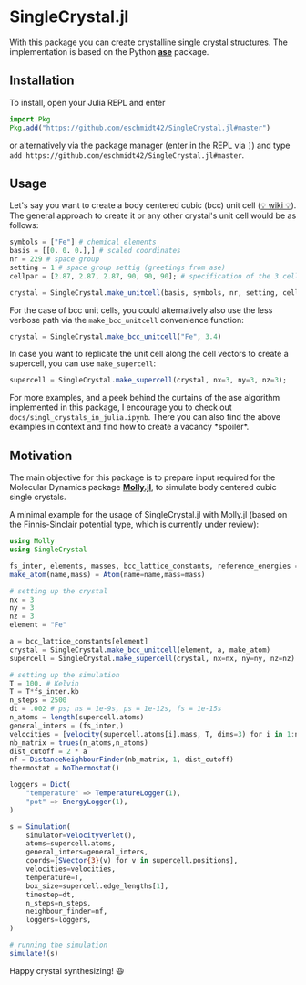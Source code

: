 # SingleCrystal.jl

With this package you can create crystalline single crystal structures. The implementation is based on the Python [**ase**](https://gitlab.com/ase/ase) package.

## Installation

To install, open your Julia REPL and enter
```Julia
import Pkg
Pkg.add("https://github.com/eschmidt42/SingleCrystal.jl#master")
```

or alternatively via the package manager (enter in the REPL via `]`) and type `add https://github.com/eschmidt42/SingleCrystal.jl#master`.

## Usage

Let's say you want to create a body centered cubic (bcc) unit cell ([💡 wiki 💡](https://en.wikipedia.org/wiki/Cubic_crystal_system)). The general approach to create it or any other crystal's unit cell would be as follows:

```Julia
symbols = ["Fe"] # chemical elements
basis = [[0. 0. 0.],] # scaled coordinates
nr = 229 # space group
setting = 1 # space group settig (greetings from ase)
cellpar = [2.87, 2.87, 2.87, 90, 90, 90]; # specification of the 3 cell vector lengths (in Å = 10⁻¹⁰m) a, b, c and three angles (in degrees) α, β, γ

crystal = SingleCrystal.make_unitcell(basis, symbols, nr, setting, cellpar)
```

For the case of bcc unit cells, you could alternatively also use the less verbose path via the `make_bcc_unitcell` convenience function:

```Julia
crystal = SingleCrystal.make_bcc_unitcell("Fe", 3.4)
```

In case you want to replicate the unit cell along the cell vectors to create a supercell, you can use `make_supercell`:

```Julia
supercell = SingleCrystal.make_supercell(crystal, nx=3, ny=3, nz=3);
```

For more examples, and a peek behind the curtains of the ase algorithm implemented in this package, I encourage you to check out `docs/singl_crystals_in_julia.ipynb`. There you can also find the above examples in context and find how to create a vacancy \*spoiler\*.

## Motivation

The main objective for this package is to prepare input required for the Molecular Dynamics package **[Molly.jl](https://github.com/JuliaMolSim/Molly.jl)**, to simulate body centered cubic single crystals. 

A minimal example for the usage of SingleCrystal.jl with Molly.jl (based on the Finnis-Sinclair potential type, which is currently under review):

```Julia
using Molly
using SingleCrystal

fs_inter, elements, masses, bcc_lattice_constants, reference_energies = Molly.get_finnissinclair1984(true)
make_atom(name,mass) = Atom(name=name,mass=mass)

# setting up the crystal
nx = 3
ny = 3
nz = 3
element = "Fe"

a = bcc_lattice_constants[element]
crystal = SingleCrystal.make_bcc_unitcell(element, a, make_atom)
supercell = SingleCrystal.make_supercell(crystal, nx=nx, ny=ny, nz=nz)

# setting up the simulation
T = 100. # Kelvin
T = T*fs_inter.kb
n_steps = 2500
dt = .002 # ps; ns = 1e-9s, ps = 1e-12s, fs = 1e-15s
n_atoms = length(supercell.atoms)
general_inters = (fs_inter,)
velocities = [velocity(supercell.atoms[i].mass, T, dims=3) for i in 1:n_atoms]
nb_matrix = trues(n_atoms,n_atoms)
dist_cutoff = 2 * a
nf = DistanceNeighbourFinder(nb_matrix, 1, dist_cutoff)
thermostat = NoThermostat()

loggers = Dict(
    "temperature" => TemperatureLogger(1),
    "pot" => EnergyLogger(1),
)

s = Simulation(
    simulator=VelocityVerlet(), 
    atoms=supercell.atoms, 
    general_inters=general_inters,
    coords=[SVector{3}(v) for v in supercell.positions], 
    velocities=velocities,
    temperature=T, 
    box_size=supercell.edge_lengths[1],
    timestep=dt,
    n_steps=n_steps,
    neighbour_finder=nf,
    loggers=loggers,
)

# running the simulation
simulate!(s) 
```

Happy crystal synthesizing! 😃